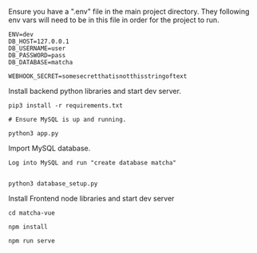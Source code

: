 Ensure you have a ".env" file in the main project directory. They following env vars will need
to be in this file in order for the project to run.

```
ENV=dev
DB_HOST=127.0.0.1
DB_USERNAME=user
DB_PASSWORD=pass
DB_DATABASE=matcha

WEBHOOK_SECRET=somesecretthatisnotthisstringoftext
```


Install backend python libraries and start dev server.

```
pip3 install -r requirements.txt

# Ensure MySQL is up and running.

python3 app.py

```

Import MySQL database.
```
Log into MySQL and run "create database matcha"


python3 database_setup.py
```


Install Frontend node libraries and start dev server

```
cd matcha-vue

npm install

npm run serve
```